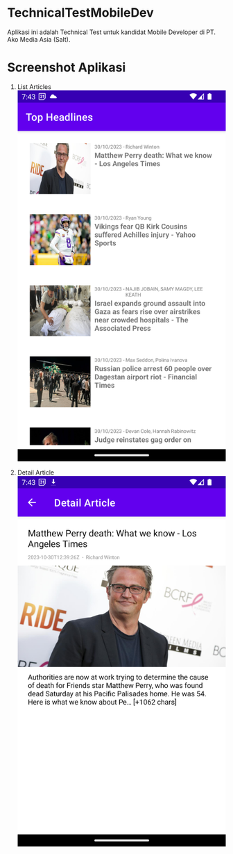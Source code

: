 # TechnicalTestMobileDev
Aplikasi ini adalah Technical Test untuk kandidat Mobile Developer di PT. Ako Media Asia (Salt).

# Screenshot Aplikasi
1. List Articles
![image.png](https://github.com/zayano/TechnicalTestMobileDev/blob/master/screenshot/Screenshot_20231031_194320.png?raw=true)

2. Detail Article
![image.png](https://github.com/zayano/TechnicalTestMobileDev/blob/master/screenshot/Screenshot_20231031_194404.png?raw=true)
